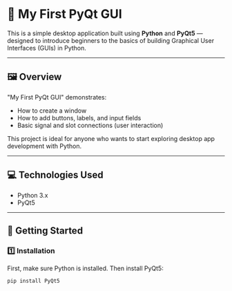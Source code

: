 # 🐍 My First PyQt GUI

This is a simple desktop application built using **Python** and **PyQt5** — designed to introduce beginners to the basics of building Graphical User Interfaces (GUIs) in Python.

---

## 🖼️ Overview

"My First PyQt GUI" demonstrates:

- How to create a window
- How to add buttons, labels, and input fields
- Basic signal and slot connections (user interaction)

This project is ideal for anyone who wants to start exploring desktop app development with Python.

---

## 💻 Technologies Used

- Python 3.x
- PyQt5

---

## 🚀 Getting Started

### 1️⃣ Installation

First, make sure Python is installed. Then install PyQt5:

```bash
pip install PyQt5
